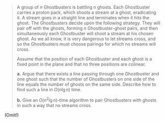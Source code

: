 > A group of $n$ Ghostbusters is battling n ghosts. Each Ghostbuster carries a proton pack, which shoots a stream at a ghost, eradicating it. A stream goes in a straight line and terminates when it hits the ghost. The Ghostbusters decide upon the following strategy. They will pair off with the ghosts, forming $n$ Ghostbuster-ghost pairs, and then simultaneously each Ghostbuster will shoot a stream at his chosen ghost. As we all know, it is very dangerous to let streams cross, and so the Ghostbusters must choose pairings for which no streams will cross.
> 
> Assume that the position of each Ghostbuster and each ghost is a fixed point in the plane and that no three positions are colinear.
> 
> **a.** Argue that there exists a line passing through one Ghostbuster and one ghost such that the number of Ghostbusters on one side of the line equals the number of ghosts on the same side. Describe how to find such a line in $O(n\lg n)$ time.
> 
> **b.** Give an $O(n^2\lg n)$-time algorithm to pair Ghostbusters with ghosts in such a way that no streams cross.

(Omit!)
